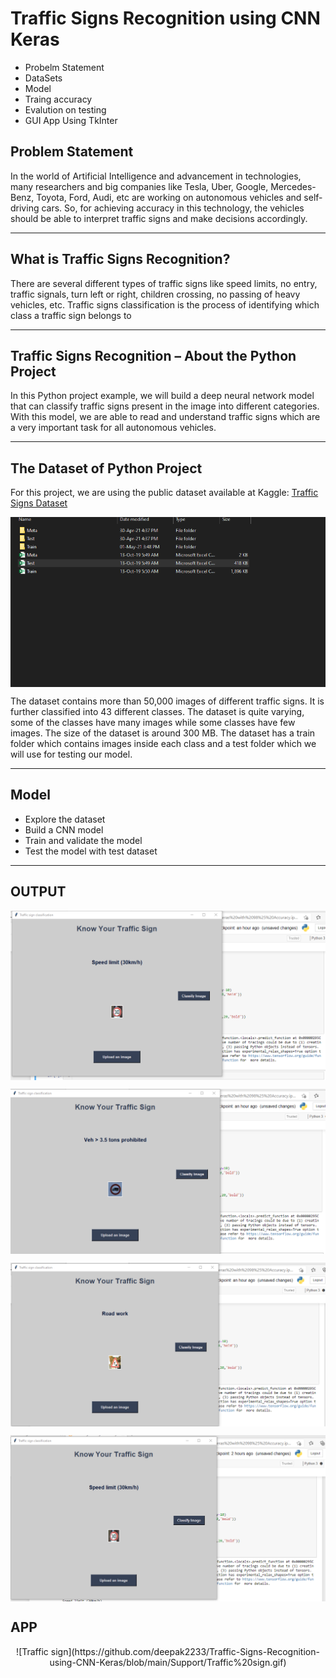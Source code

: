 # Traffic Signs Recognition using CNN Keras

- Probelm Statement
- DataSets
- Model
- Traing accuracy
- Evalution on testing
- GUI App Using TkInter

## Problem Statement
In the world of Artificial Intelligence and advancement in technologies, many researchers and big companies like Tesla, Uber, Google, Mercedes-Benz, Toyota, Ford, Audi, etc are working on autonomous vehicles and self-driving cars. So, for achieving accuracy in this technology, the vehicles should be able to interpret traffic signs and make decisions accordingly.

---
## What is Traffic Signs Recognition?
There are several different types of traffic signs like speed limits, no entry, traffic signals, turn left or right, children crossing, no passing of heavy vehicles, etc. Traffic signs classification is the process of identifying which class a traffic sign belongs to

---
## Traffic Signs Recognition – About the Python Project
In this Python project example, we will build a deep neural network model that can classify traffic signs present in the image into different categories. With this model, we are able to read and understand traffic signs which are a very important task for all autonomous vehicles.

---
## The Dataset of Python Project
For this project, we are using the public dataset available at Kaggle:
[Traffic Signs Dataset](https://www.kaggle.com/meowmeowmeowmeowmeow/gtsrb-german-traffic-sign/code)

<p align = 'center'>
  <img src = './Support/6.png' align = 'center'>
</p>

The dataset contains more than 50,000 images of different traffic signs. It is further classified into 43 different classes. The dataset is quite varying, some of the classes have many images while some classes have few images. The size of the dataset is around 300 MB. The dataset has a train folder which contains images inside each class and a test folder which we will use for testing our model.

---
## Model
- Explore the dataset
- Build a CNN model
- Train and validate the model
- Test the model with test dataset

---

## OUTPUT
<p align = 'center'>
  <img src = './Support/1.png' align = 'center'>
</p>

<p align = 'center'>
  <img src = './Support/2.png' align = 'center'>
</p>


<p align = 'center'>
  <img src = './Support/3.png' align = 'center'>
</p>


<p align = 'center'>
  <img src = './Support/4.png' align = 'center'>
</p>


## APP

<p align = 'center'>
  ![Traffic sign](https://github.com/deepak2233/Traffic-Signs-Recognition-using-CNN-Keras/blob/main/Support/Traffic%20sign.gif)
</p>


